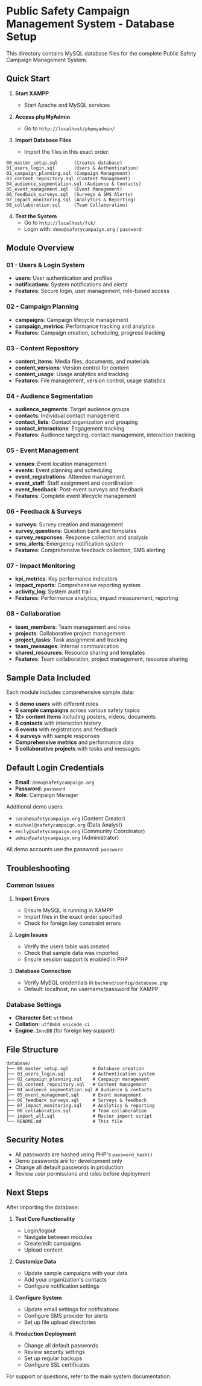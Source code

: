 # Public Safety Campaign Management System - Database Setup

This directory contains MySQL database files for the complete Public Safety Campaign Management System.

## Quick Start

1. **Start XAMPP**
   - Start Apache and MySQL services

2. **Access phpMyAdmin**
   - Go to `http://localhost/phpmyadmin/`

3. **Import Database Files**
   - Import the files in this exact order:

```
00_master_setup.sql      (Creates database)
01_users_login.sql       (Users & Authentication)
02_campaign_planning.sql (Campaign Management)
03_content_repository.sql (Content Management)
04_audience_segmentation.sql (Audience & Contacts)
05_event_management.sql  (Event Management)
06_feedback_surveys.sql  (Surveys & SMS Alerts)
07_impact_monitoring.sql (Analytics & Reporting)
08_collaboration.sql     (Team Collaboration)
```

4. **Test the System**
   - Go to `http://localhost/fck/`
   - Login with: `demo@safetycampaign.org` / `password`

## Module Overview

### 01 - Users & Login System
- **users**: User authentication and profiles
- **notifications**: System notifications and alerts
- **Features**: Secure login, user management, role-based access

### 02 - Campaign Planning
- **campaigns**: Campaign lifecycle management
- **campaign_metrics**: Performance tracking and analytics
- **Features**: Campaign creation, scheduling, progress tracking

### 03 - Content Repository
- **content_items**: Media files, documents, and materials
- **content_versions**: Version control for content
- **content_usage**: Usage analytics and tracking
- **Features**: File management, version control, usage statistics

### 04 - Audience Segmentation
- **audience_segments**: Target audience groups
- **contacts**: Individual contact management
- **contact_lists**: Contact organization and grouping
- **contact_interactions**: Engagement tracking
- **Features**: Audience targeting, contact management, interaction tracking

### 05 - Event Management
- **venues**: Event location management
- **events**: Event planning and scheduling
- **event_registrations**: Attendee management
- **event_staff**: Staff assignment and coordination
- **event_feedback**: Post-event surveys and feedback
- **Features**: Complete event lifecycle management

### 06 - Feedback & Surveys
- **surveys**: Survey creation and management
- **survey_questions**: Question bank and templates
- **survey_responses**: Response collection and analysis
- **sms_alerts**: Emergency notification system
- **Features**: Comprehensive feedback collection, SMS alerting

### 07 - Impact Monitoring
- **kpi_metrics**: Key performance indicators
- **impact_reports**: Comprehensive reporting system
- **activity_log**: System audit trail
- **Features**: Performance analytics, impact measurement, reporting

### 08 - Collaboration
- **team_members**: Team management and roles
- **projects**: Collaborative project management
- **project_tasks**: Task assignment and tracking
- **team_messages**: Internal communication
- **shared_resources**: Resource sharing and templates
- **Features**: Team collaboration, project management, resource sharing

## Sample Data Included

Each module includes comprehensive sample data:
- **5 demo users** with different roles
- **6 sample campaigns** across various safety topics
- **12+ content items** including posters, videos, documents
- **8 contacts** with interaction history
- **6 events** with registrations and feedback
- **4 surveys** with sample responses
- **Comprehensive metrics** and performance data
- **5 collaborative projects** with tasks and messages

## Default Login Credentials

- **Email**: `demo@safetycampaign.org`
- **Password**: `password`
- **Role**: Campaign Manager

Additional demo users:
- `sarah@safetycampaign.org` (Content Creator)
- `michael@safetycampaign.org` (Data Analyst)  
- `emily@safetycampaign.org` (Community Coordinator)
- `admin@safetycampaign.org` (Administrator)

All demo accounts use the password: `password`

## Troubleshooting

### Common Issues

1. **Import Errors**
   - Ensure MySQL is running in XAMPP
   - Import files in the exact order specified
   - Check for foreign key constraint errors

2. **Login Issues**
   - Verify the users table was created
   - Check that sample data was imported
   - Ensure session support is enabled in PHP

3. **Database Connection**
   - Verify MySQL credentials in `backend/config/database.php`
   - Default: localhost, no username/password for XAMPP

### Database Settings

- **Character Set**: `utf8mb4`
- **Collation**: `utf8mb4_unicode_ci`
- **Engine**: `InnoDB` (for foreign key support)

## File Structure

```
database/
├── 00_master_setup.sql         # Database creation
├── 01_users_login.sql          # Authentication system
├── 02_campaign_planning.sql    # Campaign management
├── 03_content_repository.sql   # Content management
├── 04_audience_segmentation.sql # Audience & contacts
├── 05_event_management.sql     # Event management
├── 06_feedback_surveys.sql     # Surveys & feedback
├── 07_impact_monitoring.sql    # Analytics & reporting
├── 08_collaboration.sql        # Team collaboration
├── import_all.sql              # Master import script
└── README.md                   # This file
```

## Security Notes

- All passwords are hashed using PHP's `password_hash()`
- Demo passwords are for development only
- Change all default passwords in production
- Review user permissions and roles before deployment

## Next Steps

After importing the database:

1. **Test Core Functionality**
   - Login/logout
   - Navigate between modules
   - Create/edit campaigns
   - Upload content

2. **Customize Data**
   - Update sample campaigns with your data
   - Add your organization's contacts
   - Configure notification settings

3. **Configure System**
   - Update email settings for notifications
   - Configure SMS provider for alerts
   - Set up file upload directories

4. **Production Deployment**
   - Change all default passwords
   - Review security settings
   - Set up regular backups
   - Configure SSL certificates

For support or questions, refer to the main system documentation.
